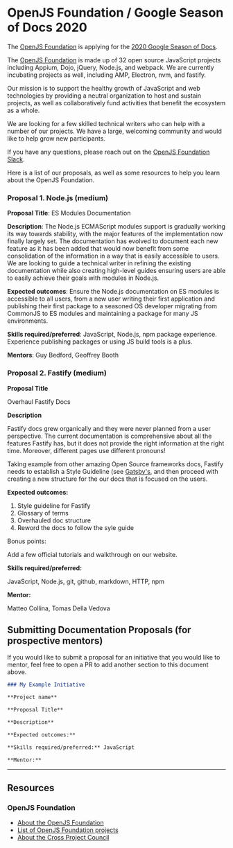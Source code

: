 # OpenJS Foundation / Google Season of Docs 2020

The [OpenJS Foundation](https://openjsf.org) is applying for the [2020 Google Season of Docs](https://developers.google.com/season-of-docs).

The [OpenJS Foundation](https://openjsf.org) is made up of 32 open source JavaScript projects including Appium, Dojo, jQuery, Node.js, and webpack. We are currently incubating projects as well, including AMP, Electron, nvm, and fastify.

Our mission is to support the healthy growth of JavaScript and web technologies by providing a neutral organization to host and sustain projects, as well as collaboratively fund activities that benefit the ecosystem as a whole.

We are looking for a few skilled technical writers who can help with a number of our projects. We have a large, welcoming community and would like to help grow new participants.

If you have any questions, please reach out on the [OpenJS Foundation Slack](https://slack.openjsf.org).

Here is a list of our proposals, as well as some resources to help you learn about the OpenJS Foundation.

### Proposal 1. Node.js (medium)

**Proposal Title**: ES Modules Documentation

**Description**: The Node.js ECMAScript modules support is gradually working its way towards stability, with the major features of the implementation now finally largely set. The documentation has evolved to document each new feature as it has been added that would now benefit from some consolidation of the information in a way that is easily accessible to users. We are looking to guide a technical writer in refining the existing documentation while also creating high-level guides ensuring users are able to easily achieve their goals with modules in Node.js.

**Expected outcomes**: Ensure the Node.js documentation on ES modules is accessible to all users, from a new user writing their first application and publishing their first package to a seasoned OS developer migrating from CommonJS to ES modules and maintaining a package for many JS environments.

**Skills required/preferred**: JavaScript, Node.js, npm package experience. Experience publishing packages or using JS build tools is a plus.

**Mentors**: Guy Bedford, Geoffrey Booth

### Proposal 2. Fastify (medium)

**Proposal Title**

Overhaul Fastify Docs

**Description**

Fastify docs grew organically and they were never planned from a user
perspective.
The current documentation is comprehensive about all the features
Fastify has,
but it does not provide the right information at the right time.
Moreover, different pages use different pronouns!

Taking example from other amazing Open Source frameworks docs,
Fastify needs to establish a Style Guideline (see
[Gatsby's](https://www.gatsbyjs.org/contributing/gatsby-style-guide/),
and then proceed with creating a new structure for the our docs that is
focused on the users.

**Expected outcomes:**

1. Style guideline for Fastify
2. Glossary of terms
3. Overhauled doc structure
4. Reword the docs to follow the syle guide

Bonus points:

Add a few official tutorials and walkthrough on our website.


**Skills required/preferred:**

JavaScript, Node.js, git, github, markdown, HTTP, npm

**Mentor:**

Matteo Collina, Tomas Della Vedova


## Submitting Documentation Proposals (for prospective mentors)

If you would like to submit a proposal for an initiative that you would like to mentor, feel free to open a PR to add another section to this document above.

```md
### My Example Initiative

**Project name**

**Proposal Title**

**Description**

**Expected outcomes:** 

**Skills required/preferred:** JavaScript

**Mentor:** 

```

---

## Resources

### OpenJS Foundation 

- [About the OpenJS Foundation](https://openjsf.org)
- [List of OpenJS Foundation projects](https://openjsf.org/projects/)
- [About the Cross Project Council](https://github.com/openjs-foundation/cross-project-council)
